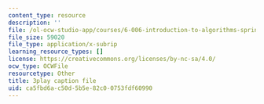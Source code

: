 ```yaml
---
content_type: resource
description: ''
file: /ol-ocw-studio-app/courses/6-006-introduction-to-algorithms-spring-2020/ca5fbd6ac50d5b5e82c00753fdf60990_f9cVS_URPc0.vtt
file_size: 59020
file_type: application/x-subrip
learning_resource_types: []
license: https://creativecommons.org/licenses/by-nc-sa/4.0/
ocw_type: OCWFile
resourcetype: Other
title: 3play caption file
uid: ca5fbd6a-c50d-5b5e-82c0-0753fdf60990
---
```

